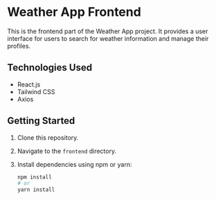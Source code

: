# Weather App Frontend

This is the frontend part of the Weather App project. It provides a user interface for users to search for weather information and manage their profiles.

## Technologies Used

- React.js
- Tailwind CSS
- Axios

## Getting Started

1. Clone this repository.
2. Navigate to the `frontend` directory.
3. Install dependencies using npm or yarn:

   ```bash
   npm install
   # or
   yarn install
